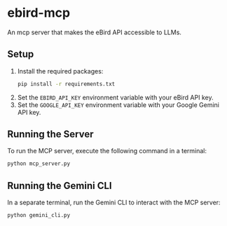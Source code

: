 # ebird-mcp
An mcp server that makes the eBird API accessible to LLMs.

## Setup
1.  Install the required packages:
    ```bash
    pip install -r requirements.txt
    ```
2.  Set the `EBIRD_API_KEY` environment variable with your eBird API key.
3.  Set the `GOOGLE_API_KEY` environment variable with your Google Gemini API key.

## Running the Server
To run the MCP server, execute the following command in a terminal:
```bash
python mcp_server.py
```

## Running the Gemini CLI
In a separate terminal, run the Gemini CLI to interact with the MCP server:
```bash
python gemini_cli.py
